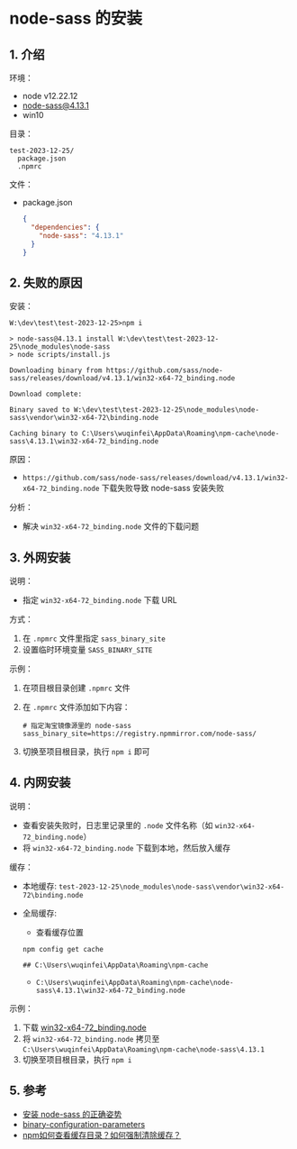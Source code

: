 <!--#region
@author 吴钦飞
@email wuqinfei@qq.com
@create date 2023-12-25 16:29:22
@modify date 2023-12-25 16:44:27
@desc [description]
#endregion-->


# node-sass 的安装

## 1. 介绍

环境：

* node v12.22.12
* node-sass@4.13.1
* win10

目录：

```text
test-2023-12-25/
  package.json
  .npmrc
```

文件：

* package.json

    ```json
    {
      "dependencies": {
        "node-sass": "4.13.1"
      }
    }
    ```

## 2. 失败的原因

安装：

```text
W:\dev\test\test-2023-12-25>npm i

> node-sass@4.13.1 install W:\dev\test\test-2023-12-25\node_modules\node-sass
> node scripts/install.js

Downloading binary from https://github.com/sass/node-sass/releases/download/v4.13.1/win32-x64-72_binding.node

Download complete:

Binary saved to W:\dev\test\test-2023-12-25\node_modules\node-sass\vendor\win32-x64-72\binding.node

Caching binary to C:\Users\wuqinfei\AppData\Roaming\npm-cache\node-sass\4.13.1\win32-x64-72_binding.node
```

原因：

* `https://github.com/sass/node-sass/releases/download/v4.13.1/win32-x64-72_binding.node` 下载失败导致 node-sass 安装失败

分析：

* 解决 `win32-x64-72_binding.node` 文件的下载问题

## 3. 外网安装

说明：

* 指定 `win32-x64-72_binding.node` 下载 URL

方式：

1. 在 `.npmrc` 文件里指定 `sass_binary_site`
2. 设置临时环境变量 `SASS_BINARY_SITE`

示例：

1. 在项目根目录创建 `.npmrc` 文件

2. 在 `.npmrc` 文件添加如下内容：

    ```text
    # 指定淘宝镜像源里的 node-sass
    sass_binary_site=https://registry.npmmirror.com/node-sass/
    ```

3. 切换至项目根目录，执行 `npm i` 即可

## 4. 内网安装

说明：

* 查看安装失败时，日志里记录里的 `.node` 文件名称（如 `win32-x64-72_binding.node`）
* 将 `win32-x64-72_binding.node` 下载到本地，然后放入缓存

缓存：

* 本地缓存: `test-2023-12-25\node_modules\node-sass\vendor\win32-x64-72\binding.node`
* 全局缓存: 

    * 查看缓存位置

    ```shell
    npm config get cache
    
    ## C:\Users\wuqinfei\AppData\Roaming\npm-cache
    ```

    * `C:\Users\wuqinfei\AppData\Roaming\npm-cache\node-sass\4.13.1\win32-x64-72_binding.node`

示例：

1. 下载 [win32-x64-72_binding.node](https://registry.npmmirror.com/-/binary/node-sass/v4.13.1/win32-x64-72_binding.node)
2. 将 `win32-x64-72_binding.node` 拷贝至 `C:\Users\wuqinfei\AppData\Roaming\npm-cache\node-sass\4.13.1`
3. 切换至项目根目录，执行 `npm i`

## 5. 参考

* [安装 node-sass 的正确姿势](https://github.com/lmk123/blog/issues/28)
* [binary-configuration-parameters](https://github.com/sass/node-sass/tree/v4.14.1?tab=readme-ov-file#binary-configuration-parameters)
* [npm如何查看缓存目录？如何强制清除缓存？](https://newsn.net/say/npm-cache.html)